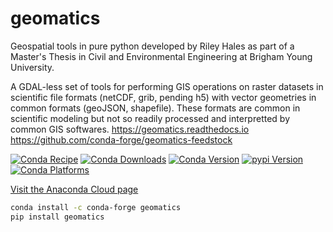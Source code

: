# geomatics

Geospatial tools in pure python developed by Riley Hales as part of a Master's Thesis in Civil and Environmental Engineering at Brigham Young University.

A GDAL-less set of tools for performing GIS operations on raster datasets in scientific file formats (netCDF, grib, pending h5) with vector geometries in common formats (geoJSON, shapefile). These formats are common in scientific modeling but not so readily processed and interpretted by common GIS softwares.
https://geomatics.readthedocs.io  
https://github.com/conda-forge/geomatics-feedstock

[![Conda Recipe](https://img.shields.io/badge/recipe-geomatics-green.svg)](https://anaconda.org/conda-forge/geomatics)
[![Conda Downloads](https://img.shields.io/conda/dn/conda-forge/geomatics.svg)](https://anaconda.org/conda-forge/geomatics)
[![Conda Version](https://img.shields.io/conda/vn/conda-forge/geomatics.svg)](https://anaconda.org/conda-forge/geomatics)
[![pypi Version](https://img.shields.io/pypi/v/geomatics)](https://pypi.org/project/geomatics)
[![Conda Platforms](https://img.shields.io/conda/pn/conda-forge/geomatics.svg)](https://anaconda.org/conda-forge/geomatics)

[Visit the Anaconda Cloud page](https://anaconda.org/conda-forge/geomatics)
```bash
conda install -c conda-forge geomatics
pip install geomatics
```

